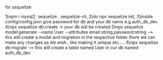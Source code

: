 for sequelize

1)npm i mysql2, sequelize , sequelize-cli,
2)do npx sequelize init,
3)inside config/config.json give password for db and your db name e.g auth_db_dev
4)npx sequelize db:create -> your db will be created
5)npx sequelize model:generate --name User --attributes email:string,password:string --> this will create a model and migration in the respective folder there we can make any changes as we wish , like making it unique etc.....
6)npx sequelize db:migrate --> this will create a table named User in our db named auth_db_dev
